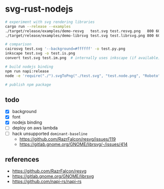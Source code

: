 # svg-rust-nodejs

```sh
# experiment with svg rendering libraries
cargo run --release --examples
./target/release/examples/demo-resvg   test.svg test.resvg.png   800 600
./target/release/examples/demo-librsvg test.svg test.librsvg.png 800 600

# comparison
cairosvg test.svg '--background=#ffffff' -o test.py.png
inkscape test.svg -o test.is.png
convert test.svg test.im.png  # internally uses inkscape (if available) or librsvg

# build nodejs binding
npm run napi:release
node -e 'require("./").svgToPng("./test.svg", "test.node.png", "Roboto", "/usr/share/fonts/TTF/Roboto-Medium.ttf")'

# publish npm package
```

## todo

- [x] background
- [x] font
- [x] nodejs binding
- [ ] deploy on aws lambda
- [ ] hack unsupported `dominant-baseline`
  - https://github.com/RazrFalcon/resvg/issues/119
  - https://gitlab.gnome.org/GNOME/librsvg/-/issues/414

## references

- https://github.com/RazrFalcon/resvg
- https://gitlab.gnome.org/GNOME/librsvg
- https://github.com/napi-rs/napi-rs
